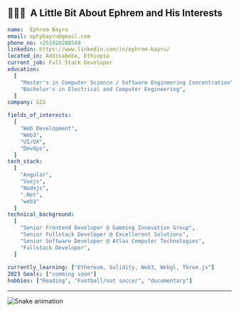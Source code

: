 

<h2> 👨🏻‍💻 &nbsp;A Little Bit About Ephrem and His Interests</h2>

```yaml
name:  Ephrem Bayru
email: ephybayru@gmail.com
phone_no: +251920208549
linkedin: https://www.linkedin.com/in/ephrem-bayru/
located_in: Addisabeba, Ethiopia
current_job: Full Stack Developer
education:
  [
    "Master's in Computer Science / Software Engineering Concentration",
    "Bachelor's in Electrical and Computer Engineering",
  ]
company: GIG

fields_of_interests:
  [
    "Web Development",
    "Web3",
    "UI/UX",
    "DevOps",
  ]
tech_stack:
  [
    "Angular",
    "Vuejs",
    "Nodejs",
    ".Net",
    "web3"
  ]
technical_background:
  [
    "Senior Frontend Developer @ Gamming Innovation Group",
    "Senior Fullstack Developer @ Excellerent Solutions",
    "Senior Software Developer @ Atlas Computer Technologies",
    "Fullstack Developer",
  ]
  
currently_learning: ["Ethereum, Solidity, Web3, Webgl, Three.js"]
2023 Goals: ["comming soon"]
hobbies: ["Reading", "Football/not soccer", "documentary"]
```
  
---  

![Snake animation](https://github.com/ephy-bayru/ephy-bayru/blob/output/github-contribution-grid-snake.svg)
